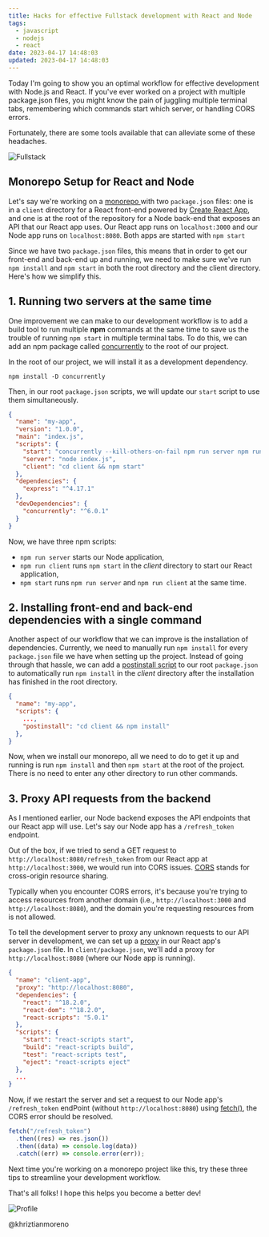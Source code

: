 ```yaml
---
title: Hacks for effective Fullstack development with React and Node
tags:
  - javascript
  - nodejs
  - react
date: 2023-04-17 14:48:03
updated: 2023-04-17 14:48:03
---
```


Today I'm going to show you an optimal workflow for effective development with Node.js and React. If you've ever worked on a project with multiple package.json files, you might know the pain of juggling multiple terminal tabs, remembering which commands start which server, or handling CORS errors.

Fortunately, there are some tools available that can alleviate some of these headaches.

![Fullstack](https://media2.dev.to/dynamic/image/width=1000,height=420,fit=cover,gravity=auto,format=auto/https%3A%2F%2Fdev-to-uploads.s3.amazonaws.com%2Fuploads%2Farticles%2Frxkee805brf1oiwr2abu.png)

## Monorepo Setup for React and Node

Let's say we're working on a [monorepo ](https://en.wikipedia.org/wiki/Monorepo) with two `package.json` files: one is in a `client` directory for a React front-end powered by [Create React App](https://create-react-app.dev/), and one is at the root of the repository for a Node back-end that exposes an API that our React app uses. Our React app runs on `localhost:3000` and our Node app runs on `localhost:8080`. Both apps are started with `npm start`

Since we have two `package.json` files, this means that in order to get our front-end and back-end up and running, we need to make sure we've run `npm install` and `npm start` in both the root directory and the client directory. Here's how we simplify this.

## 1. Running two servers at the same time

One improvement we can make to our development workflow is to add a build tool to run multiple **npm** commands at the same time to save us the trouble of running `npm start` in multiple terminal tabs. To do this, we can add an npm package called [concurrently](https://www.npmjs.com/package/concurrently) to the root of our project.

In the root of our project, we will install it as a development dependency.

```shell
npm install -D concurrently
```

Then, in our root `package.json` scripts, we will update our `start` script to use them simultaneously.

```json
{
  "name": "my-app",
  "version": "1.0.0",
  "main": "index.js",
  "scripts": {
    "start": "concurrently --kill-others-on-fail npm run server npm run client",
    "server": "node index.js",
    "client": "cd client && npm start"
  },
  "dependencies": {
    "express": "^4.17.1"
  },
  "devDependencies": {
    "concurrently": "^6.0.1"
  }
}
```

Now, we have three npm scripts:

- `npm run server` starts our Node application,
- `npm run client` runs `npm start` in the _client_ directory to start our React application,
- `npm start` runs `npm run server` and `npm run client` at the same time.

## 2. Installing front-end and back-end dependencies with a single command

Another aspect of our workflow that we can improve is the installation of dependencies. Currently, we need to manually run `npm install` for every `package.json` file we have when setting up the project. Instead of going through that hassle, we can add a [postinstall script](https://docs.npmjs.com/cli/v7/using-npm/scripts) to our root `package.json` to automatically run `npm install` in the _client_ directory after the installation has finished in the root directory.

```json
{
  "name": "my-app",
  "scripts": {
    ...,
    "postinstall": "cd client && npm install"
  },
}
```

Now, when we install our monorepo, all we need to do to get it up and running is run `npm install` and then `npm start` at the root of the project. There is no need to enter any other directory to run other commands.

## 3. Proxy API requests from the backend

As I mentioned earlier, our Node backend exposes the API endpoints that our React app will use. Let's say our Node app has a `/refresh_token` endpoint.

Out of the box, if we tried to send a GET request to `http://localhost:8080/refresh_token` from our React app at `http://localhost:3000`, we would run into CORS issues. [CORS](https://developer.mozilla.org/en-US/docs/Web/HTTP/CORS) stands for cross-origin resource sharing.

Typically when you encounter CORS errors, it's because you're trying to access resources from another domain (i.e., `http://localhost:3000` and `http://localhost:8080`), and the domain you're requesting resources from is not allowed.

To tell the development server to proxy any unknown requests to our API server in development, we can set up a [proxy](https://create-react-app.dev/docs/proxying-api-requests-in-development) in our React app's `package.json` file. In `client/package.json`, we'll add a proxy for `http://localhost:8080` (where our Node app is running).

```json
{
  "name": "client-app",
  "proxy": "http://localhost:8080",
  "dependencies": {
    "react": "^18.2.0",
    "react-dom": "^18.2.0",
    "react-scripts": "5.0.1"
  },
  "scripts": {
    "start": "react-scripts start",
    "build": "react-scripts build",
    "test": "react-scripts test",
    "eject": "react-scripts eject"
  },
  ...
}
```

Now, if we restart the server and set a request to our Node app's `/refresh_token` endPoint (without `http://localhost:8080`) using [fetch()](https://developer.mozilla.org/en-US/docs/Web/API/Fetch_API/Using_Fetch), the CORS error should be resolved.

```javascript
fetch("/refresh_token")
  .then((res) => res.json())
  .then((data) => console.log(data))
  .catch((err) => console.error(err));
```

Next time you're working on a monorepo project like this, try these three tips to streamline your development workflow.

That's all folks! I hope this helps you become a better dev!

![Profile](https://res.cloudinary.com/khriztianmoreno/image/upload/c_scale,w_148/v1591324337/KM-brand/stickers/sticker-3_2x.png)

@khriztianmoreno
